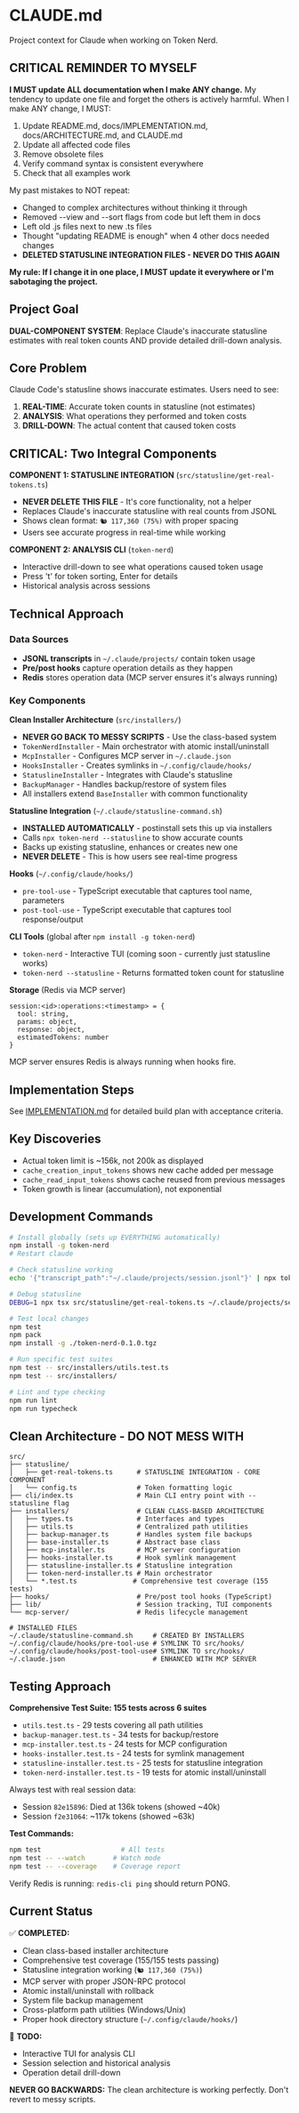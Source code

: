 # CLAUDE.md

Project context for Claude when working on Token Nerd.

## CRITICAL REMINDER TO MYSELF

**I MUST update ALL documentation when I make ANY change.** My tendency to update one file and forget the others is actively harmful.
When I make ANY change, I MUST:
1. Update README.md, docs/IMPLEMENTATION.md, docs/ARCHITECTURE.md, and CLAUDE.md
2. Update all affected code files
3. Remove obsolete files
4. Verify command syntax is consistent everywhere
5. Check that all examples work

My past mistakes to NOT repeat:
- Changed to complex architectures without thinking it through
- Removed --view and --sort flags from code but left them in docs
- Left old .js files next to new .ts files
- Thought "updating README is enough" when 4 other docs needed changes
- **DELETED STATUSLINE INTEGRATION FILES - NEVER DO THIS AGAIN**

**My rule: If I change it in one place, I MUST update it everywhere or I'm sabotaging the project.**

## Project Goal

**DUAL-COMPONENT SYSTEM**: Replace Claude's inaccurate statusline estimates with real token counts AND provide detailed drill-down analysis.

## Core Problem

Claude Code's statusline shows inaccurate estimates. Users need to see:
1. **REAL-TIME**: Accurate token counts in statusline (not estimates)
2. **ANALYSIS**: What operations they performed and token costs
3. **DRILL-DOWN**: The actual content that caused token costs

## CRITICAL: Two Integral Components

**COMPONENT 1: STATUSLINE INTEGRATION** (`src/statusline/get-real-tokens.ts`)
- **NEVER DELETE THIS FILE** - It's core functionality, not a helper
- Replaces Claude's inaccurate statusline with real counts from JSONL
- Shows clean format: `🐿️ 117,360 (75%)` with proper spacing
- Users see accurate progress in real-time while working

**COMPONENT 2: ANALYSIS CLI** (`token-nerd`)
- Interactive drill-down to see what operations caused token usage
- Press 't' for token sorting, Enter for details
- Historical analysis across sessions

## Technical Approach

### Data Sources
- **JSONL transcripts** in `~/.claude/projects/` contain token usage
- **Pre/post hooks** capture operation details as they happen
- **Redis** stores operation data (MCP server ensures it's always running)

### Key Components

**Clean Installer Architecture** (`src/installers/`)
- **NEVER GO BACK TO MESSY SCRIPTS** - Use the class-based system
- `TokenNerdInstaller` - Main orchestrator with atomic install/uninstall
- `McpInstaller` - Configures MCP server in `~/.claude.json`
- `HooksInstaller` - Creates symlinks in `~/.config/claude/hooks/`
- `StatuslineInstaller` - Integrates with Claude's statusline
- `BackupManager` - Handles backup/restore of system files
- All installers extend `BaseInstaller` with common functionality

**Statusline Integration** (`~/.claude/statusline-command.sh`)
- **INSTALLED AUTOMATICALLY** - postinstall sets this up via installers
- Calls `npx token-nerd --statusline` to show accurate counts
- Backs up existing statusline, enhances or creates new one
- **NEVER DELETE** - This is how users see real-time progress

**Hooks** (`~/.config/claude/hooks/`)
- `pre-tool-use` - TypeScript executable that captures tool name, parameters
- `post-tool-use` - TypeScript executable that captures tool response/output

**CLI Tools** (global after `npm install -g token-nerd`)
- `token-nerd` - Interactive TUI (coming soon - currently just statusline works)
- `token-nerd --statusline` - Returns formatted token count for statusline

**Storage** (Redis via MCP server)
```
session:<id>:operations:<timestamp> = {
  tool: string,
  params: object,
  response: object,
  estimatedTokens: number
}
```
MCP server ensures Redis is always running when hooks fire.

## Implementation Steps

See [IMPLEMENTATION.md](docs/IMPLEMENTATION.md) for detailed build plan with acceptance criteria.

## Key Discoveries

- Actual token limit is ~156k, not 200k as displayed
- `cache_creation_input_tokens` shows new cache added per message
- `cache_read_input_tokens` shows cache reused from previous messages
- Token growth is linear (accumulation), not exponential

## Development Commands

```bash
# Install globally (sets up EVERYTHING automatically)
npm install -g token-nerd
# Restart claude

# Check statusline working
echo '{"transcript_path":"~/.claude/projects/session.jsonl"}' | npx token-nerd --statusline

# Debug statusline
DEBUG=1 npx tsx src/statusline/get-real-tokens.ts ~/.claude/projects/session-id.jsonl

# Test local changes
npm test
npm pack
npm install -g ./token-nerd-0.1.0.tgz

# Run specific test suites
npm test -- src/installers/utils.test.ts
npm test -- src/installers/

# Lint and type checking
npm run lint
npm run typecheck
```

## Clean Architecture - DO NOT MESS WITH

```
src/
├── statusline/
│   ├── get-real-tokens.ts      # STATUSLINE INTEGRATION - CORE COMPONENT
│   └── config.ts               # Token formatting logic
├── cli/index.ts                # Main CLI entry point with --statusline flag
├── installers/                 # CLEAN CLASS-BASED ARCHITECTURE
│   ├── types.ts                # Interfaces and types
│   ├── utils.ts                # Centralized path utilities
│   ├── backup-manager.ts       # Handles system file backups
│   ├── base-installer.ts       # Abstract base class
│   ├── mcp-installer.ts        # MCP server configuration
│   ├── hooks-installer.ts      # Hook symlink management  
│   ├── statusline-installer.ts # Statusline integration
│   ├── token-nerd-installer.ts # Main orchestrator
│   └── *.test.ts              # Comprehensive test coverage (155 tests)
├── hooks/                      # Pre/post tool hooks (TypeScript)
├── lib/                        # Session tracking, TUI components
└── mcp-server/                 # Redis lifecycle management

# INSTALLED FILES
~/.claude/statusline-command.sh     # CREATED BY INSTALLERS
~/.config/claude/hooks/pre-tool-use # SYMLINK TO src/hooks/
~/.config/claude/hooks/post-tool-use# SYMLINK TO src/hooks/
~/.claude.json                      # ENHANCED WITH MCP SERVER
```

## Testing Approach

**Comprehensive Test Suite: 155 tests across 6 suites**
- `utils.test.ts` - 29 tests covering all path utilities
- `backup-manager.test.ts` - 34 tests for backup/restore
- `mcp-installer.test.ts` - 24 tests for MCP configuration 
- `hooks-installer.test.ts` - 24 tests for symlink management
- `statusline-installer.test.ts` - 25 tests for statusline integration
- `token-nerd-installer.test.ts` - 19 tests for atomic install/uninstall

Always test with real session data:
- Session `82e15896`: Died at 136k tokens (showed ~40k)
- Session `f2e31064`: ~117k tokens (showed ~63k)

**Test Commands:**
```bash
npm test                    # All tests
npm test -- --watch       # Watch mode
npm test -- --coverage    # Coverage report
```

Verify Redis is running: `redis-cli ping` should return PONG.

## Current Status

✅ **COMPLETED:**
- Clean class-based installer architecture
- Comprehensive test coverage (155/155 tests passing)
- Statusline integration working (`🐿️ 117,360 (75%)`)
- MCP server with proper JSON-RPC protocol
- Atomic install/uninstall with rollback
- System file backup management
- Cross-platform path utilities (Windows/Unix)
- Proper hook directory structure (`~/.config/claude/hooks/`)

🚧 **TODO:**
- Interactive TUI for analysis CLI
- Session selection and historical analysis
- Operation detail drill-down

**NEVER GO BACKWARDS:** The clean architecture is working perfectly. Don't revert to messy scripts.